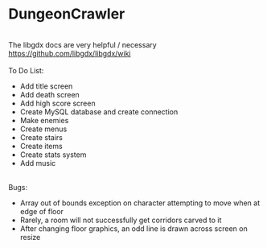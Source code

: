 # DungeonCrawler
<br>The libgdx docs are very helpful / necessary
<br>https://github.com/libgdx/libgdx/wiki
<br>
<br>To Do List:
<ul><li>Add title screen</li>
<li>Add death screen</li>
<li>Add high score screen</li>
<li>Create MySQL database and create connection</li>
<li>Make enemies</li>
<li>Create menus</li>
<li>Create stairs</li>
<li>Create items</li>
<li>Create stats system</li>
<li>Add music</li></ul>
<br>Bugs:
<ul><li>Array out of bounds exception on character attempting to move when at edge of floor</li>
<li>Rarely, a room will not successfully get corridors carved to it</li>
<li>After changing floor graphics, an odd line is drawn across screen on resize</li></ul>

